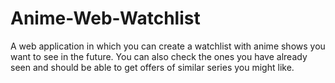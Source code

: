 # Anime-Web-Watchlist
A web application in which you can create a watchlist with anime shows you want to see in the future. You can also check the ones you have already seen and should be able to get offers of similar series you might like.

